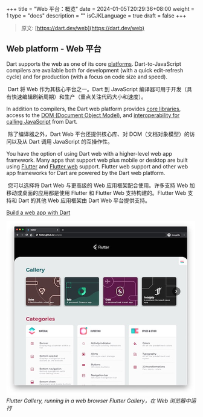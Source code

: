 +++
title = "Web 平台：概览"
date = 2024-01-05T20:29:36+08:00
weight = 1
type = "docs"
description = ""
isCJKLanguage = true
draft = false
+++

> 原文: [https://dart.dev/web](https://dart.dev/web)

## Web platform - Web 平台

Dart supports the web as one of its core [platforms](https://dart.dev/overview#platform). Dart-to-JavaScript compilers are available both for development (with a quick edit-refresh cycle) and for production (with a focus on code size and speed).

​	Dart 将 Web 作为其核心平台之一。Dart 到 JavaScript 编译器可用于开发（具有快速编辑刷新周期）和生产（重点关注代码大小和速度）。

In addition to compilers, the Dart web platform provides [core libraries](https://dart.dev/libraries#web-platform-libraries), access to the [DOM (Document Object Model)](https://dart.dev/web/get-started), and [interoperability for calling JavaScript](https://dart.dev/interop/js-interop) from Dart.

​	除了编译器之外，Dart Web 平台还提供核心库、对 DOM（文档对象模型）的访问以及从 Dart 调用 JavaScript 的互操作性。

You have the option of using Dart web with a higher-level web app framework. Many apps that support web plus mobile or desktop are built using [Flutter](https://flutter.dev/) and [Flutter web](https://flutter.dev/web) support. Flutter web support and other web app frameworks for Dart are powered by the Dart web platform.

​	您可以选择将 Dart Web 与更高级的 Web 应用框架配合使用。许多支持 Web 加移动或桌面的应用都是使用 Flutter 和 Flutter Web 支持构建的。Flutter Web 支持和 Dart 的其他 Web 应用框架由 Dart Web 平台提供支持。

[Build a web app with Dart](https://dart.dev/web/get-started)


![screenshot of Flutter Gallery](./Overview_img/flutter-gallery.jpg)
*Flutter Gallery, running in a web browser
Flutter Gallery，在 Web 浏览器中运行*
